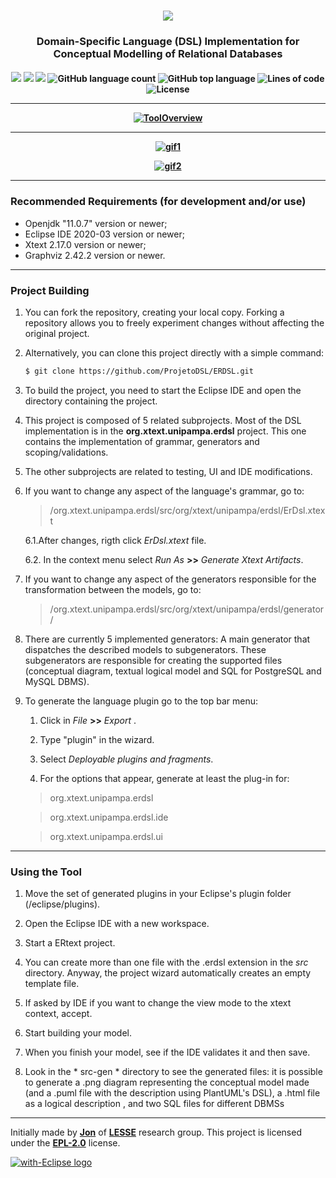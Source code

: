 <h3 align="center">

![](https://i.ibb.co/nfRXxQn/ertext-Logo-P.png)


<h3 align="center">
   Domain-Specific Language (DSL) Implementation for Conceptual Modelling of Relational Databases

<h4 align="center"> 

![](https://img.shields.io/github/last-commit/ProjetoDSL/ERDSL?style=flat-square) 
![](https://img.shields.io/badge/Eclipse%20IDE->=2020‑03-blue?style=flat-square) 
![](https://img.shields.io/badge/Xtext->=2.17.0-blue?style=flat-square)
![GitHub language count](https://img.shields.io/github/languages/count/ProjetoDSL/ERDSL?color=blue&style=flat-square)
![GitHub top language](https://img.shields.io/github/languages/top/ProjetoDSL/ERDSL?color=blue&style=flat-square)
![Lines of code](https://img.shields.io/tokei/lines/github.com/ProjetoDSL/ERDSL?color=blue&style=flat-square)
![License](https://img.shields.io/github/license/ProjetoDSL/ERDSL?color=blue&style=flat-square)

---


<a href=""><img src="https://github.com/ProjetoDSL/ERDSL/blob/master/ToolOverview.png" alt="ToolOverview" border="0" /></a> 

---

<a href="https://imgbb.com/"><img src="https://i.ibb.co/xgzx9XQ/gif1.gif" alt="gif1" border="0" /></a>

<a href="https://imgbb.com/"><img src="https://i.ibb.co/yVB30nV/gif2.gif" alt="gif2" border="0" /></a>

---


### Recommended Requirements (for development and/or use) ##

+ Openjdk "11.0.7" version or newer;
+ Eclipse IDE 2020-03 version or newer;
+ Xtext 2.17.0 version or newer;
+ Graphviz 2.42.2 version or newer.

---

### Project Building 



1. You can fork the repository, creating your local copy. Forking a repository allows you to freely experiment changes without affecting the original project.

1. Alternatively, you can clone this project directly with a simple command:

	```zsh	
	$ git clone https://github.com/ProjetoDSL/ERDSL.git
	```
1. To build the project, you need to start the Eclipse IDE and open the directory containing the project. 

1. This project is composed of 5 related subprojects. Most of the DSL implementation is in the **org.xtext.unipampa.erdsl** project. This one contains the implementation of grammar, generators and scoping/validations. 


1. The other subprojects are related to testing, UI and IDE modifications.


1. If you want to change any aspect of the language's grammar, go to:
	
	> /org.xtext.unipampa.erdsl/src/org/xtext/unipampa/erdsl/ErDsl.xtext


	6.1.After changes, rigth click *ErDsl.xtext* file.

	6.2. In the context menu select *Run As* **>>** *Generate Xtext Artifacts*. 

1. If you want to change any aspect of the generators responsible for the transformation between the models, go to:
	
	> /org.xtext.unipampa.erdsl/src/org/xtext/unipampa/erdsl/generator/

1. There are currently 5 implemented generators: A main generator that dispatches the described models to subgenerators. These subgenerators are responsible for creating the supported files (conceptual diagram, textual logical model and SQL for PostgreSQL and MySQL DBMS).
	
1. To generate the language plugin go to the top bar menu: 
	
	1. Click in *File* **>>** *Export* .

	1. Type "plugin" in the wizard.

	1. Select *Deployable plugins and fragments*.
	
	1. For the options that appear, generate at least the plug-in for:
	
	> org.xtext.unipampa.erdsl

	> org.xtext.unipampa.erdsl.ide

	> org.xtext.unipampa.erdsl.ui

---



### Using the Tool

1. Move the set of generated plugins in your Eclipse's plugin folder (/eclipse/plugins).

2. Open the Eclipse IDE with a new workspace.

3. Start a ERtext project.

4. You can create more than one file with the .erdsl extension in the *src* directory. Anyway, the project wizard automatically creates an empty template file.

5. If asked by IDE if you want to change the view mode to the xtext context, accept.

6. Start building your model.

7. When you finish your model, see if the IDE validates it and then save.

8. Look in the * src-gen * directory to see the generated files: it is possible to generate a .png diagram representing the conceptual model made (and a .puml file with the description using PlantUML's DSL), a .html file as a logical description , and two SQL files for different DBMSs

---

Initially made by **[Jon](https://jonnathanriquelmo.github.io)** of **[LESSE](http://lesse.com.br/site/)** research group. This project is licensed under the **[EPL-2.0](https://github.com/ProjetoDSL/ERDSL/blob/master/LICENSE "EPL-2.0")** license.

<a href="http://with-eclipse.github.io/" target="_blank">
<img alt="with-Eclipse logo" src="http://with-eclipse.github.io/with-eclipse-0.jpg" />
</a>

